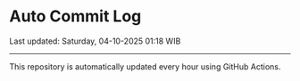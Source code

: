 # Auto Commit Log

Last updated: Saturday, 04-10-2025 01:18 WIB

---

This repository is automatically updated every hour using GitHub Actions.

